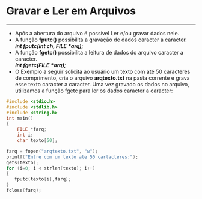 # Gravar e Ler em Arquivos
---
+ Após a abertura do arquivo é possível Ler e/ou gravar dados nele.
+ A função <b>fputc()</b> possibilita a gravação de dados caracter a caracter. </br>
              <em><b>int fputc(int ch, FILE *arq);</b></em>
+ A função <b>fgetc()</b> possibilita a leitura de dados do arquivo caracter a caracter. </br>
              <em><b>int fgetc(FILE *arq);</b></em>              
+ O Exemplo a seguir solicita ao usuário um texto com até 50 caracteres de comprimento, cria o arquivo <b>arqtexto.txt</b> na pasta corrente e grava esse texto caracter a caracter. Uma vez gravado os dados no arquivo, utilizamos a função fgetc para ler os dados caracter a caracter:
``` C runnable
#include <stdio.h>
#include <stdlib.h>
#include <string.h>
int main()
{
    FILE *farq;
    int i;
    char texto[50];

farq = fopen("arqtexto.txt", "w");
printf("Entre com um texto ate 50 cartacteres:");
gets(texto);
for (i=0; i < strlen(texto); i++)
{
   fputc(texto[i],farq);
}
fclose(farq);
```
 
